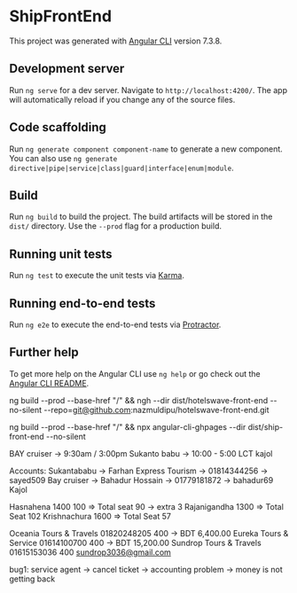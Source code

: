 # ShipFrontEnd

This project was generated with [Angular CLI](https://github.com/angular/angular-cli) version 7.3.8.

## Development server

Run `ng serve` for a dev server. Navigate to `http://localhost:4200/`. The app will automatically reload if you change any of the source files.

## Code scaffolding

Run `ng generate component component-name` to generate a new component. You can also use `ng generate directive|pipe|service|class|guard|interface|enum|module`.

## Build

Run `ng build` to build the project. The build artifacts will be stored in the `dist/` directory. Use the `--prod` flag for a production build.

## Running unit tests

Run `ng test` to execute the unit tests via [Karma](https://karma-runner.github.io).

## Running end-to-end tests

Run `ng e2e` to execute the end-to-end tests via [Protractor](http://www.protractortest.org/).

## Further help

To get more help on the Angular CLI use `ng help` or go check out the [Angular CLI README](https://github.com/angular/angular-cli/blob/master/README.md).

ng build --prod --base-href "/" && ngh --dir dist/hotelswave-front-end --no-silent --repo=git@github.com:nazmuldipu/hotelswave-front-end.git

ng build --prod --base-href "/" && npx angular-cli-ghpages --dir dist/ship-front-end --no-silent

BAY cruiser -> 9:30am / 3:00pm
Sukanto babu -> 10:00 - 5:00
LCT kajol

Accounts:
Sukantababu -> Farhan Express Tourism -> 01814344256 -> sayed509
Bay cruiser -> Bahadur Hossain -> 01779181872 -> bahadur69
Kajol

Hasnahena  1400   100 => Total seat 90 -> extra 3
Rajanigandha  1300  => Total Seat 102
Krishnachura    1600 => Total Seat 57


Oceania Tours & Travels	01820248205	400		-> BDT 6,400.00
Eureka Tours & Service	01614100700	400		-> BDT 15,200.00
Sundrop Tours & Travels	01615153036	400	sundrop3036@gmail.com

bug1: service agent -> cancel ticket -> accounting problem -> money is not getting back
